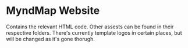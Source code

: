 # MyndMap Website

Contains the relevant HTML code. Other assests can be found in their respective folders. There's currently template logos in certain places, but will be changed as it's gone thorugh.
